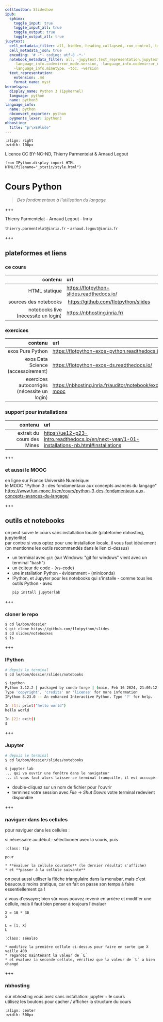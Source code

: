 ```yaml
---
celltoolbar: Slideshow
ipub:
  sphinx:
    toggle_input: true
    toggle_input_all: true
    toggle_output: true
    toggle_output_all: true
jupytext:
  cell_metadata_filter: all,-hidden,-heading_collapsed,-run_control,-trusted,-editable
  cell_metadata_json: true
  encoding: '# -*- coding: utf-8 -*-'
  notebook_metadata_filter: all, -jupytext.text_representation.jupytext_version, -jupytext.text_representation.format_version,-language_info.version,
    -language_info.codemirror_mode.version, -language_info.codemirror_mode,-language_info.file_extension,
    -language_info.mimetype, -toc, -version
  text_representation:
    extension: .md
    format_name: myst
kernelspec:
  display_name: Python 3 (ipykernel)
  language: python
  name: python3
language_info:
  name: python
  nbconvert_exporter: python
  pygments_lexer: ipython3
nbhosting:
  title: "pr\xE9lude"
---
```


```{image} media/inria-50-alpha.png
:align: right
:width: 100px
```
Licence CC BY-NC-ND, Thierry Parmentelat & Arnaud Legout

```{code-cell} ipython3
from IPython.display import HTML
HTML(filename="_static/style.html")
```

# Cours Python

> *Des fondamentaux à l'utilisation du langage*

+++

Thierry Parmentelat - Arnaud Legout - Inria  

`thierry.parmentelat@inria.fr` - `arnaud.legout@inria.fr`

+++

## plateformes et liens

### ce cours

| contenu | url |
|-:|:-|
| HTML statique | <https://flotpython-slides.readthedocs.io/> |
| sources des notebooks | <https://github.com/flotpython/slides> |
| notebooks live (nécessite un login) | <https://nbhosting.inria.fr/> |

### exercices

| contenu | url |
|-:|:-|
| exos Pure Python | <https://flotpython-exos-python.readthedocs.io/> |
| exos Data Science (accessoirement) | <https://flotpython-exos-ds.readthedocs.io/> |
| exercices autocorrigés (nécessite un login) | <https://nbhosting.inria.fr/auditor/notebook/exos-mooc> |

### support pour installations

| contenu | url |
|-:|:-|
| extrait du cours des Mines | <https://ue12-p23-intro.readthedocs.io/en/next-year/1-01-installations-nb.html#installations> |

+++

### et aussi le MOOC

en ligne sur France Université Numérique:  
le MOOC "Python 3 : des fondamentaux aux concepts avancés du langage"  
<https://www.fun-mooc.fr/en/cours/python-3-des-fondamentaux-aux-concepts-avances-du-langage/>

+++

## outils et notebooks

on peut suivre le cours sans installation locale (plateforme nbhosting, jupyterlite)  
par contre si vous optez pour une installation locale, il vous faut idéalement (on mentionne les outils recommandés dans le lien ci-dessus)

- un terminal avec `git` (sur Windows: "git for windows" vient avec un terminal "bash")
- un éditeur de code - (vs-code)
- une installation Python - évidemment - (miniconda)
- IPython, et Jupyter pour les notebooks
  qui s'installe - comme tous les outils Python - avec
  ```bash
  pip install jupyterlab
  ```

+++

### cloner le repo

```bash
$ cd le/bon/dossier
$ git clone https://github.com/flotpython/slides
$ cd slides/notebookes
$ ls
```

+++

### IPython

```bash
# depuis le terminal
$ cd le/bon/dossier/slides/notebooks

$ ipython
Python 3.12.2 | packaged by conda-forge | (main, Feb 16 2024, 21:00:12) [Clang 16.0.6 ]
Type 'copyright', 'credits' or 'license' for more information
IPython 8.23.0 -- An enhanced Interactive Python. Type '?' for help.

In [1]: print("hello world")
hello world

In [2]: exit()
$ 
```

+++

### Jupyter

```bash
# depuis le terminal
$ cd le/bon/dossier/slides/notebooks

$ jupyter lab
... qui va ouvrir une fenêtre dans le navigateur
... il vous faut alors laisser ce terminal tranquille, il est occcupé...
```

* double-cliquez sur un nom de fichier pour l'ouvrir
* terminez votre session avec *File* -> *Shut Down*: votre terminal redevient disponible

+++

### naviguer dans les cellules

pour naviguer dans les cellules :

si nécessaire au début : sélectionner avec la souris, puis

````{admonition} utiliser ***Maj-Entrée* / *Shift-Enter***
:class: tip

pour

* **évaluer la cellule courante** (le dernier résultat s'affiche)
* et **passer à la cellule suivante**
````

on peut aussi utiliser la flêche triangulaire dans la menubar,
mais c'est beaucoup moins pratique, car en fait on passe son temps à faire essentiellement ça !

à vous d'essayer; bien sûr vous pouvez revenir en arrière et modifier une cellule, mais il faut bien penser à toujours l'évaluer

```{code-cell} ipython3
X = 10 * 30
X
```

```{code-cell} ipython3
L = [1, X]
L
```

````{admonition} exercice
:class: seealso

* modifiez la première cellule ci-dessus pour faire en sorte que X vaille 400
* regardez maintenant la valeur de `L`
* et évaluez la seconde cellule, vérifiez que la valeur de `L` a bien changé
````

+++

### nbhosting

sur nbhosting vous avez sans installation: jupyter + le cours  
utilisez les boutons pour cacher / afficher la structure du cours

```{image} media/nbhosting-buttons.png
:align: center
:width: 500px
```

